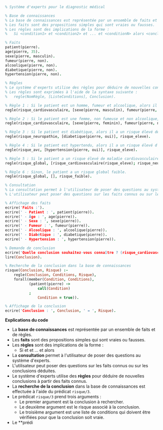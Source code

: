 ```prolog
% Système d'experts pour le diagnostic médical

% Base de connaissances
% La base de connaissances est représentée par un ensemble de faits et de règles.
% Les faits sont des propositions simples qui sont vraies ou fausses.
% Les règles sont des implications de la forme :
%   Si <condition1> et <condition2> et ... et <conditionN> alors <conclusion>

% Faits
patient(pierre).
age(pierre, 35).
sexe(pierre, masculin).
fumeur(pierre, non).
alcoolique(pierre, non).
diabetique(pierre, non).
hypertension(pierre, non).

% Règles
% Le système d'experts utilise des règles pour déduire de nouvelles conclusions à partir des faits connus.
% Les règles sont exprimées à l'aide de la syntaxe suivante :
%   regle(NomRègle, [ListeConditions], Conclusion).

% Règle 1 : Si le patient est un homme, fumeur et alcoolique, alors il a un risque élevé de maladie cardiovasculaire.
regle(risque_cardiovasculaire, [sexe(pierre, masculin), fumeur(pierre, oui), alcoolique(pierre, oui)], risque_eleve).

% Règle 2 : Si le patient est une femme, non fumeuse et non alcoolique, alors elle a un risque faible de maladie cardiovasculaire.
regle(risque_cardiovasculaire, [sexe(pierre, feminin), fumeur(pierre, non), alcoolique(pierre, non)], risque_faible).

% Règle 3 : Si le patient est diabétique, alors il a un risque élevé de neuropathie.
regle(risque_neuropathie, [diabetique(pierre, oui)], risque_eleve).

% Règle 4 : Si le patient est hypertendu, alors il a un risque élevé d'accident vasculaire cérébral.
regle(risque_avc, [hypertension(pierre, oui)], risque_eleve).

% Règle 5 : Si le patient a un risque élevé de maladie cardiovasculaire ou de neuropathie ou d'accident vasculaire cérébral, alors il a un risque global élevé.
regle(risque_global, [risque_cardiovasculaire(risque_eleve); risque_neuropathie(risque_eleve); risque_avc(risque_eleve)], risque_eleve).

% Règle 6 : Sinon, le patient a un risque global faible.
regle(risque_global, [], risque_faible).

% Consultation
% La consultation permet à l'utilisateur de poser des questions au système d'experts.
% L'utilisateur peut poser des questions sur les faits connus ou sur les conclusions déduites.

% Affichage des faits
ecrire('Faits :').
ecrire(' - Patient : ', patient(pierre)).
ecrire(' - Âge : ', age(pierre)).
ecrire(' - Sexe : ', sexe(pierre)).
ecrire(' - Fumeur : ', fumeur(pierre)).
ecrire(' - Alcoolique : ', alcoolique(pierre)).
ecrire(' - Diabétique : ', diabetique(pierre)).
ecrire(' - Hypertension : ', hypertension(pierre)).

% Demande de conclusion
ecrire('Quelle conclusion souhaitez-vous connaître ? (risque_cardiovasculaire, risque_neuropathie, risque_avc, risque_global) :').
lire(Conclusion).

% Recherche de la conclusion dans la base de connaissances
risque(Conclusion, Risque) :-
    regle(Conclusion, Conditions, Risque),
    forall(member(Condition, Conditions),
           (patient(pierre) ->
               call(Condition)
           ;
               Condition = true)).

% Affichage de la conclusion
ecrire('Conclusion : ', Conclusion, ' = ', Risque).
```

**Explications du code**

* La **base de connaissances** est représentée par un ensemble de faits et de règles.
* Les **faits** sont des propositions simples qui sont vraies ou fausses.
* Les **règles** sont des implications de la forme :
    * Si <condition1> et <condition2> et ... et <conditionN> alors <conclusion>
* La **consultation** permet à l'utilisateur de poser des questions au système d'experts.
* L'utilisateur peut poser des questions sur les faits connus ou sur les conclusions déduites.
* Le système d'experts utilise des **règles** pour déduire de nouvelles conclusions à partir des faits connus.
* La **recherche de la conclusion** dans la base de connaissances est effectuée à l'aide du prédicat `risque/3`.
* Le prédicat `risque/3` prend trois arguments :
    * Le premier argument est la conclusion à rechercher.
    * Le deuxième argument est le risque associé à la conclusion.
    * Le troisième argument est une liste de conditions qui doivent être vérifiées pour que la conclusion soit vraie.
* Le **prédi